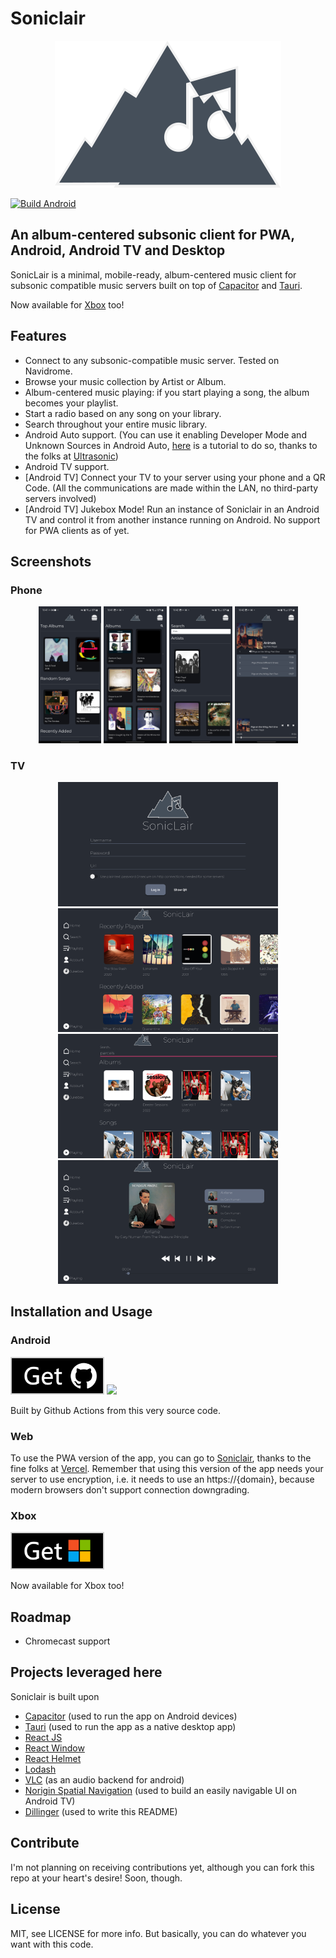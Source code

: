 # Soniclair

<p align="middle">
   <img src="./logo.svg">
</p>

[![Build Android](https://github.com/thelinkin3000/SonicLair/actions/workflows/android-build.yaml/badge.svg)](https://github.com/thelinkin3000/SonicLair/actions/workflows/android-build.yaml)

## An album-centered subsonic client for PWA, Android, Android TV and Desktop

SonicLair is a minimal, mobile-ready, album-centered music client for subsonic compatible music servers built on top of [Capacitor] and [Tauri].

Now available for [Xbox](https://github.com/thelinkin3000/SonicLairXbox) too!

## Features

-   Connect to any subsonic-compatible music server. Tested on Navidrome.
-   Browse your music collection by Artist or Album.
-   Album-centered music playing: if you start playing a song, the album becomes your playlist.
-   Start a radio based on any song on your library.
-   Search throughout your entire music library.
-   Android Auto support. (You can use it enabling Developer Mode and Unknown Sources in Android Auto, [here] is a tutorial to do so, thanks to the folks at [Ultrasonic])
-   Android TV support.
-   [Android TV] Connect your TV to your server using your phone and a QR Code. (All the communications are made within the LAN, no third-party servers involved)
-   [Android TV] Jukebox Mode! Run an instance of Soniclair in an Android TV and control it from another instance running on Android. No support for PWA clients as of yet.

## Screenshots

### Phone

<p align="middle">
<img src="./assets/phoneScreenshot1.jpg" width="20%">
<img src="./assets/phoneScreenshot2.jpg" width="20%">
<img src="./assets/phoneScreenshot3.jpg" width="20%">
<img src="./assets/phoneScreenshot4.jpg" width="20%">
</p>

### TV

<p align="middle">
<img src="./assets/tvScreenshot1.png" width="70%">
<img src="./assets/tvScreenshot2.png" width="70%">
<img src="./assets/tvScreenshot3.png" width="70%">
<img src="./assets/tvScreenshot4.png" width="70%">
</p>

## Installation and Usage

### Android

[<img src="./ghlogo.svg" width="150px">](https://github.com/thelinkin3000/SonicLair/releases/latest)
[<img src="https://play.google.com/intl/en_us/badges/static/images/badges/en_badge_web_generic.png" width="150px"/>](https://play.google.com/store/apps/details?id=tech.logica10.soniclair)

Built by Github Actions from this very source code.

### Web

To use the PWA version of the app, you can go to [Soniclair], thanks to the fine folks at [Vercel]. Remember that using this version of the app needs your server to use encryption, i.e. it needs to use an https://{domain}, because modern browsers don't support connection downgrading.

### Xbox

[<img src="./storelogo.svg" width="150px">](https://github.com/thelinkin3000/SonicLairXbox)

Now available for Xbox too!

## Roadmap

-   Chromecast support

## Projects leveraged here

Soniclair is built upon

-   [Capacitor] (used to run the app on Android devices)
-   [Tauri] (used to run the app as a native desktop app)
-   [React JS]
-   [React Window]
-   [React Helmet]
-   [Lodash]
-   [VLC] (as an audio backend for android)
-   [Norigin Spatial Navigation] (used to build an easily navigable UI on Android TV)
-   [Dillinger] (used to write this README)

## Contribute

I'm not planning on receiving contributions yet, although you can fork this repo at your heart's desire!
Soon, though.

## License

MIT, see LICENSE for more info.
But basically, you can do whatever you want with this code.

[//]: # "These are reference links used in the body of this note and get stripped out when the markdown processor does its job. There is no need to format nicely because it shouldn't be seen. Thanks SO - http://stackoverflow.com/questions/4823468/store-comments-in-markdown-syntax"
[capacitor]: https://capacitorjs.com/r
[tauri]: https://tauri.studio/
[react js]: https://reactjs.org/
[react window]: https://github.com/bvaughn/react-window
[react helmet]: https://github.com/nfl/react-helmet
[lodash]: https://lodash.com/
[vlc]: https://www.videolan.org/
[dillinger]: https://github.com/joemccann/dillinger
[norigin spatial navigation]: ohttps://github.com/NoriginMedia/Norigin-Spatial-Navigation
[soniclair]: https://soniclair.vercel.app/
[here]: https://github.com/ultrasonic/ultrasonic/wiki/Using-Ultrasonic-with-Android-Auto
[ultrasonic]: https://github.com/ultrasonic/ultrasonic
[vercel]: https://vercel.com
